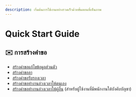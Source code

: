 ```yaml
---
description: เริ่มต้นการใช้งานอย่างรวดเร็วด้วยขั้นตอนที่เห็นภาพ
---
```


# Quick Start Guide

## ✉️ การสร้างคำขอ

* [สร้างคำขอแก้ไขข้อมูลส่วนตัว](undefined-1/personal-info.md#undefined-2)
* [สร้างคำขอลา](undefined-1/ta/leave.md#undefined-1)
* [สร้างคำขอรับรองเวลา](undefined-1/ta/timesheet/timesheet.md#undefined-1)
* [สร้างคำขอทำงานล่วงเวลาให้ตนเอง](undefined-1/ta/ot-request.md#undefined-1)
* [สร้างคำขอทำงานล่วงเวลาให้ผู้อื่น](undefined-1/ta/ot-request.md#undefined-2) (สำหรับผู้ใช้งานที่มีพนักงานใต้บังคับบัญชา)


